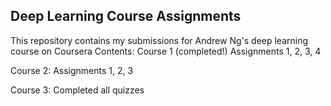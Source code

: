 ## Deep Learning Course Assignments

This repository contains my submissions for Andrew Ng's deep learning course on Coursera
Contents:
Course 1 (completed!)
  Assignments 1, 2, 3, 4

Course 2:
  Assignments 1, 2, 3
  
Course 3:
  Completed all quizzes
